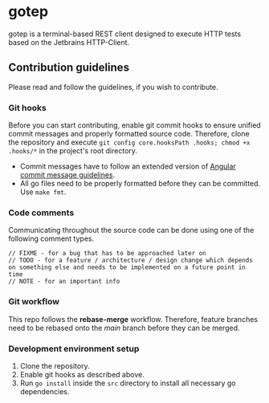 # gotep
gotep is a terminal-based REST client designed to execute HTTP tests based on the Jetbrains HTTP-Client.

## Contribution guidelines
Please read and follow the guidelines, if you wish to contribute.

### Git hooks
Before you can start contributing, enable git commit hooks to ensure unified commit messages and properly formatted
source code. Therefore, clone the repository and execute `git config core.hooksPath .hooks; chmod +x .hooks/*` in the
project's root directory.

* Commit messages have to follow an extended version of
[Angular commit message guidelines](https://github.com/angular/angular/blob/master/CONTRIBUTING.md#-commit-message-format).
* All go files need to be properly formatted before they can be committed. Use `make fmt`.

### Code comments
Communicating throughout the source code can be done using one of the following comment types.

```golang
// FIXME - for a bug that has to be approached later on
// TODO - for a feature / architecture / design change which depends on something else and needs to be implemented on a future point in time
// NOTE - for an important info
```

### Git workflow
This repo follows the **rebase-merge** workflow. Therefore, feature branches need to be rebased onto the *main* branch
before they can be merged.

### Development environment setup
1. Clone the repository.
2. Enable git hooks as described above.
3. Run `go install` inside the `src` directory to install all necessary go dependencies.
